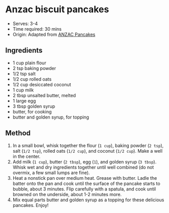 # Anzac biscuit pancakes
* Serves: 3-4
* Time required: 30 mins
* Origin: Adapted from [ANZAC Pancakes](https://amcarmenskitchen.com/2014/04/25/anzac-pancakes/)

## Ingredients
* 1 cup plain flour
* 2 tsp baking powder
* 1/2 tsp salt
* 1/2 cup rolled oats
* 1/2 cup desiccated coconut
* 1 cup milk
* 2 tbsp unsalted butter, melted
* 1 large egg
* 3 tbsp golden syrup
* butter, for cooking
* butter and golden syrup, for topping

## Method
1. In a small bowl, whisk together the flour (`1 cup`), baking powder (`2 tsp`), salt (`1/2 tsp`), rolled oats (`1/2 cup`), and coconut (`1/2 cup`). Make a well in the center.
1. Add milk (`1 cup`), butter (`2 tbsp`), egg (`1`), and golden syrup (`3 tbsp`). Whisk wet and dry ingredients together until well combined (do not overmix, a few small lumps are fine).
1. Heat a nonstick pan over medium heat. Grease with butter. Ladle the batter onto the pan and cook until the surface of the pancake starts to bubble, about 3 minutes. Flip carefully with a spatula, and cook until browned on the underside, about 1-2 minutes more.
1. Mix equal parts butter and golden syrup as a topping for these delicious pancakes. Enjoy!
